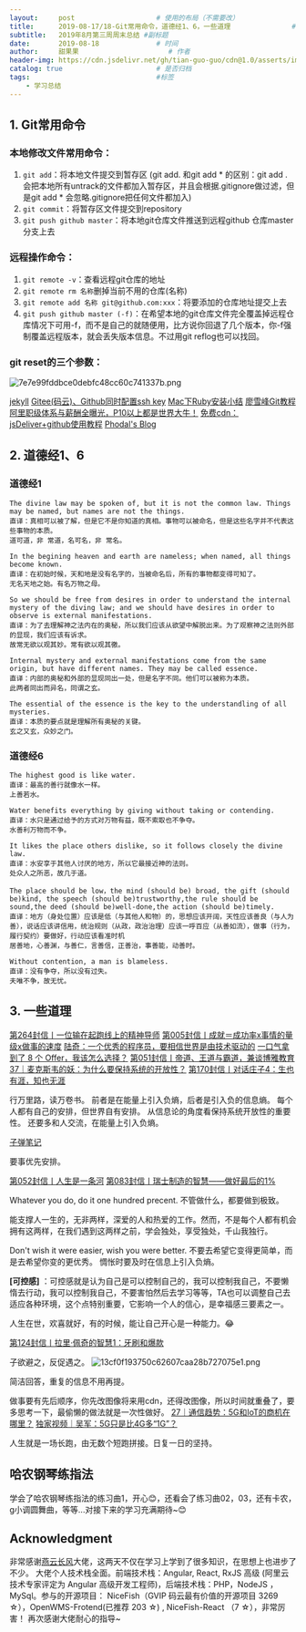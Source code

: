 ```yaml
---
layout:     post                    # 使用的布局（不需要改）
title:      2019-08-17/18-Git常用命令，道德经1、6，一些道理               # 标题 
subtitle:   2019年8月第三周周末总结 #副标题
date:       2019-08-18              # 时间
author:     甜果果                      # 作者
header-img: https://cdn.jsdelivr.net/gh/tian-guo-guo/cdn@1.0/asserts/img/post-bg-2015.jpg    #这篇文章标题背景图片
catalog: true                       # 是否归档
tags:                               #标签
    - 学习总结 
---
```


## 1. Git常用命令
### 本地修改文件常用命令：
1. `git add`：将本地文件提交到暂存区
    (git add. 和git add * 的区别：git add . 会把本地所有untrack的文件都加入暂存区，并且会根据.gitignore做过滤，但是git add * 会忽略.gitignore把任何文件都加入)
2. `git commit`：将暂存区文件提交到repository
3. `git push github master`：将本地git仓库文件推送到远程github 仓库master分支上去
### 远程操作命令：
1. `git remote -v`：查看远程git仓库的地址
2. `git remote rm 名称`删掉当前不用的仓库(名称)
3. `git remote add 名称 git@github.com:xxx`：将要添加的仓库地址提交上去
4. `git push github master (-f)`：在希望本地的git仓库文件完全覆盖掉远程仓库情况下可用-f，而不是自己的就随便用，比方说你回退了几个版本，你-f强制覆盖远程版本，就会丢失版本信息。不过用git reflog也可以找回。
### git reset的三个参数：
![7e7e99fddbce0debfc48cc60c741337b.png](evernotecid://A48E35C2-11B7-4FAB-B1CB-CE27DEC23A2D/appyinxiangcom/7989011/ENResource/p565)

[jekyll](https://www.jekyll.com.cn)
[Gitee\(码云\)、Github同时配置ssh key](https://my.oschina.net/u/3552749/blog/1678082)
[Mac下Ruby安装小结](https://www.jianshu.com/p/22c1df57910d)
[廖雪峰Git教程](https://www.liaoxuefeng.com/wiki/896043488029600)
[阿里职级体系与薪酬全曝光，P10以上都是世界大牛！](https://mp.weixin.qq.com/s/s1r_Bcw-gwTMvY77o316_w)
[免费cdn：jsDeliver+github使用教程](https://baijiahao.baidu.com/s?id=1623013726378332873&wfr=spider&for=pc)
[Phodal's Blog](https://github.com/phodal/phodaldev)

## 2. 道德经1、6
### 道德经1
```
The divine law may be spoken of, but it is not the common law. Things may be named, but names are not the things.
直译：真相可以被了解，但是它不是你知道的真相。事物可以被命名，但是这些名字并不代表这些事物的本质。
道可道，非 常道，名可名，非 常名。
```
```
In the begining heaven and earth are nameless; when named, all things become known.
直译：在初始时候，天和地是没有名字的，当被命名后，所有的事物都变得可知了。
无名天地之始。有名万物之母。
```
```
So we should be free from desires in order to understand the internal mystery of the diving law; and we should have desires in order to observe is external manifestations.
直译：为了去理解神之法内在的奥秘，所以我们应该从欲望中解脱出来。为了观察神之法则外部的显现，我们应该有诉求。
故常无欲以观其妙。常有欲以观其徼。
```
```
Internal mystery and external manifestations come from the same origin, but have different names. They may be called essence.
直译：内部的奥秘和外部的显现同出一处，但是名字不同。他们可以被称为本质。
此两者同出而异名，同谓之玄。
```
```
The essential of the essence is the key to the understandling of all mysteries.
直译：本质的要点就是理解所有奥秘的关键。
玄之又玄，众妙之门。
```

### 道德经6
```
The highest good is like water. 
直译：最高的善行就像水一样。
上善若水。
```
```
Water benefits everything by giving without taking or contending.
直译：水只是通过给予的方式对万物有益，既不索取也不争夺。
水善利万物而不争。
```
```
It likes the place others dislike, so it follows closely the divine law.
直译：水安享于其他人讨厌的地方，所以它最接近神的法则。
处众人之所恶，故几于道。
```
```
The place should be low，the mind (should be) broad, the gift (should be)kind, the speech (should be)trustworthy,the rule should be sound,the deed (should be)well-done,the action (should be)timely.
直译：地方（身处位置）应该是低（与其他人和物）的，思想应该开阔，天性应该善良（与人为善），说话应该讲信用，统治规则（从政，政治治理）应该一呼百应（从善如流），做事（行为，履行契约）要做好，行动应该看准时机
居善地，心善渊，与善仁，言善信，正善治，事善能，动善时。
```
```
Without contention, a man is blameless.
直译：没有争夺，所以没有过失。
夫唯不争，故无忧。
```

## 3. 一些道理
[第264封信丨一位输在起跑线上的精神导师](https://m.igetget.com/rush/course/index/qKYBO4Xn5z2rL7x30dp7q4BL6YHgxiLo6I7yERqeYMBZ8ZPyWeo6DZgRbA8kmGl1)
[第005封信丨成就＝成功率x事情的量级x做事的速度](https://m.igetget.com/rush/course/index/W5l3BxdbLD627v1kMGPBj61oenIWkfq4WhqxJKrN2ym7M7PKZ8OV9gnezErXj0mR)
[陆奇：一个优秀的程序员，要相信世界是由技术驱动的](https://mp.weixin.qq.com/s/bj2yyCpPi58xGOqWBcGHcw)
[一口气拿到了 8 个 Offer，我该怎么选择？](https://mp.weixin.qq.com/s/_bHrD8574-8yo9ZsaBng-g)
[第051封信丨帝道、王道与霸道，兼谈博雅教育](https://m.igetget.com/rush/course/index/qKYBO4Xn5z2rL7x30dp7q4BL6YHgxiDWVC7yERqeYMBZ8ZPyWeo6DZgRbA8kmGl1)
[37｜麦克斯韦的妖：为什么要保持系统的开放性？](https://m.igetget.com/rush/course/index/vKeobmBZjE3LR2MVOPMXYOEnzUaJcj5gvSZqM1GA2d3JBJQ1J54axy0XYnzNdr8D)
[第170封信丨对话庄子4：生也有涯，知也无涯](https://m.igetget.com/rush/course/index/baG4zkR50EYg8Wdv21pKm6q0oLCXVsn3OiEYdg3NVx1mGmPBn7OqyZX3L6mJerKA)

行万里路，读万卷书。
前者是在能量上引入负熵，后者是引入负的信息熵。
每个人都有自己的安排，但世界自有安排。
从信息论的角度看保持系统开放性的重要性。
还要多和人交流，在能量上引入负熵。

[子弹笔记](https://youtu.be/fm15cmYU0IM)

要事优先安排。

[第052封信丨人生是一条河](https://m.igetget.com/rush/course/index/L5Vezmo0yZ7gYjMEqxw2OLaNRxiBrFAJyi86X3qKE4GdJdp6AGva19KWBNrXnR24)
[第083封信丨瑞士制造的智慧——做好最后的1%](https://m.igetget.com/rush/course/index/Ga4rAqlv5XLMxRDk7gwjX4Zl9kUaKiBbNijLzyXZk5Wx1xQVJEnz286b3BKO0eZd)

Whatever you do, do it one hundred precent.
不管做什么，都要做到极致。

能支撑人一生的，无非两样，深爱的人和热爱的工作。然而，不是每个人都有机会拥有这两样，在我们遇到这两样之前，学会独处，享受独处，千山我独行。

Don't wish it were easier, wish you were better. 
不要去希望它变得更简单，而是去希望你变的更优秀。
惆怅时要及时在信息上引入负熵。

**[可控感]** ：可控感就是认为自己是可以控制自己的，我可以控制我自己，不要懒惰去行动，我可以控制我自己，不要害怕然后去学习等等，TA也可以调整自己去适应各种环境，这个点特别重要，它影响一个人的信心，是幸福感三要素之一。

人生在世，欢喜就好，有的时候，能让自己开心是一种能力。😂

[第124封信丨拉里·佩奇的智慧1：牙刷和爆款](https://m.igetget.com/rush/course/index/Vedrz8joAvklDKgxM2QZ2EJxNlUEaiWekTbDykWg7o09Y9Q9yYLm6BZO5nJRbEaX?time=1566177462672&refreshT=1566177462672)

子欲避之，反促遇之。
![13cf0f193750c62607caa28b727075e1.png](evernotecid://A48E35C2-11B7-4FAB-B1CB-CE27DEC23A2D/appyinxiangcom/7989011/ENResource/p566)

简洁回答，重复的信息不用再提。

做事要有先后顺序，你先改图像将来用cdn，还得改图像，所以时间就重叠了，要多思考一下，最偷懒的做法就是一次性做好。
[27｜通信趋势：5G和IoT的商机在哪里？](https://m.igetget.com/rush/course/index/aZv1E9YrMbzLmONq2P9NmERagi37T8j51c7MYobrdB05n5wxoWejyGkRg5n3VX40)
[独家视频｜吴军：5G只是比4G多“1G”？](https://m.igetget.com/rush/course/index/lo7r1BaVG0ZO5Wm9LQ3KrDxZ8T2Xsz4raiObKLEgakJr9rQ8x32geJN46YEkDjdX)

人生就是一场长跑，由无数个短跑拼接。日复一日的坚持。

## 哈农钢琴练指法
学会了哈农钢琴练指法的练习曲1，开心😊，还看会了练习曲02，03，还有卡农，g小调圆舞曲，等等...对接下来的学习充满期待~😊

## Acknowledgment
非常感谢[燕云长风](https://yanyunchangfeng.com/)大佬，这两天不仅在学习上学到了很多知识，在思想上也进步了不少。
大佬个人技术栈全面。前端技术栈：Angular, React, RxJS 高级 (阿里云技术专家评定为 Angular 高级开发工程师)，后端技术栈：PHP，NodeJS ，MySql。参与的开源项目： NiceFish（GVIP 码云最有价值的开源项目 3269 ☆），OpenWMS-Frotend(已推荐 203 ☆) , NiceFish-React （7 ☆），非常厉害！
再次感谢大佬耐心的指导~
